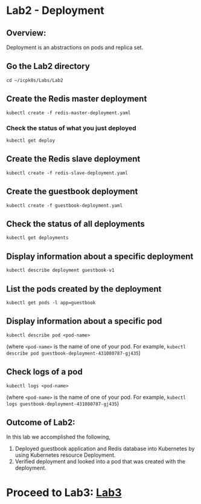 # Lab2 - Deployment


## Overview:
Deployment is an abstractions on pods and replica set.

## Go the Lab2 directory
`cd ~/icpk8s/Labs/Lab2`

## Create the Redis master deployment
`kubectl create -f redis-master-deployment.yaml`

### Check the status of what you just deployed
`kubectl get deploy`

## Create the Redis slave deployment
`kubectl create -f redis-slave-deployment.yaml`

## Create the guestbook deployment
`kubectl create -f guestbook-deployment.yaml`

## Check the status of all deployments
`kubectl get deployments`

## Display information about a specific deployment

`kubectl describe deployment guestbook-v1`

## List the pods created by the deployment

`kubectl get pods -l app=guestbook`

## Display information about a specific pod

`kubectl describe pod <pod-name>`

(where `<pod-name>` is the name of one of your pod. For example, `kubectl describe pod guestbook-deployment-431080787-gj435`)

## Check logs of a pod

`kubectl logs <pod-name>`

(where `<pod-name>` is the name of one of your pod. For example, `kubectl logs guestbook-deployment-431080787-gj435`)


## Outcome of Lab2:
In this lab we accomplished the following,
1. Deployed guestbook application and Redis database into Kubernetes by using Kubernetes resource Deployment.
2. Verified deployment and looked into a pod that was created with the deployment.

# Proceed to Lab3: [Lab3](../Lab3/README.md)
